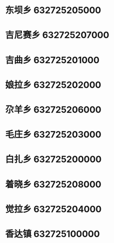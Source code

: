 # 东坝乡 632725205000
# 吉尼赛乡 632725207000
# 吉曲乡 632725201000
# 娘拉乡 632725202000
# 尕羊乡 632725206000
# 毛庄乡 632725203000
# 白扎乡 632725200000
# 着晓乡 632725208000
# 觉拉乡 632725204000
# 香达镇 632725100000
